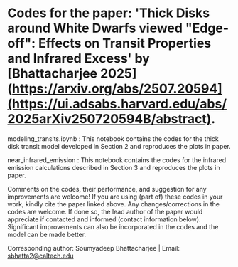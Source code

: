 # Codes for the paper: 'Thick Disks around White Dwarfs viewed "Edge-off": Effects on Transit Properties and Infrared Excess' by [Bhattacharjee 2025](https://arxiv.org/abs/2507.20594](https://ui.adsabs.harvard.edu/abs/2025arXiv250720594B/abstract).

modeling_transits.ipynb : This notebook contains the codes for the thick disk transit model developed in Section 2 and reproduces the plots in paper.

near_infrared_emission : This notebook contains the codes for the infrared emission calculations described in Section 3 and reproduces the plots in paper.

Comments on the codes, their performance, and suggestion for any improvements are welcome! If you are using (part of) these codes in your work, kindly cite the paper linked above. Any changes/corrections in the codes are welcome. If done so, the lead author of the paper would appreciate if contacted and informed (contact information below). Significant improvements can also be incorporated in the codes and the model can be made better.

Corresponding author: Soumyadeep Bhattacharjee |
Email: sbhatta2@caltech.edu
